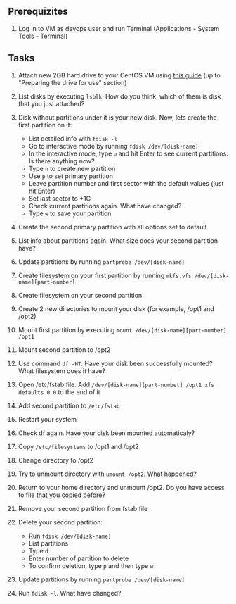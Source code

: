 ## Prerequizites
1. Log in to VM as devops user and run Terminal (Applications - System Tools - Terminal)
  
## Tasks

1. Attach new 2GB hard drive to your CentOS VM using [this guide](https://www.techrepublic.com/article/how-to-add-new-drives-to-a-virtualbox-virtual-machine/) (up to "Preparing the drive for use" section)

2. List disks by executing `lsblk`. How do you think, which of them is disk that you just attached?

3. Disk without partitions under it is your new disk. Now, lets create the first partition on it:
    * List detailed info with `fdisk -l`
    * Go to interactive mode by running `fdisk /dev/[disk-name]`
    * In the interactive mode, type `p` and hit Enter to see current partitions. Is there anything now?
    * Type `n` to create new partition
    * Use `p` to set primary partition
    * Leave partition number and first sector with the default values (just hit Enter)
    * Set last sector to +1G
    * Check current partitions again. What have changed?
    * Type `w` to save your partition
  
4. Create the second primary partition with all options set to default

5. List info about partitions again. What size does your second partition have?

6. Update partitions by running `partprobe /dev/[disk-name]`

7. Create filesystem on your first partition by running `mkfs.vfs /dev/[disk-name][part-number]`

8. Create filesystem on your second partition

9. Create 2 new directories to mount your disk (for example, /opt1 and /opt2)

10. Mount first partition by executing `mount /dev/[disk-name][part-number] /opt1`

11. Mount second partition to /opt2

12. Use command `df -HT`. Have your disk been successfully mounted? What filesystem does it have?

13. Open /etc/fstab file. Add `/dev/[disk-name][part-numbet] /opt1 xfs defaults 0 0` to the end of it

14. Add second partition to `/etc/fstab`

15. Restart your system

16. Check df again. Have your disk been mounted automaticaly?

17. Copy `/etc/filesystems` to /opt1 and /opt2

18. Change directory to /opt2

19. Try to unmount directory with `umount /opt2`. What happened?

20. Return to your home directory and unmount /opt2. Do you have access to file that you copied before?

21. Remove your second partition from fstab file

22. Delete your second partition:
    * Run `fdisk /dev/[disk-name]`
    * List partitions
    * Type `d`
    * Enter number of partition to delete
    * To confirm deletion, type `p` and then type `w`

23. Update partitions by running `partprobe /dev/[disk-name]`

24. Run `fdisk -l`. What have changed?

